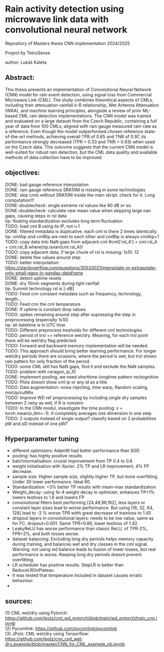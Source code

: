 # Rain activity detection using microwave link data with convolutional neural network

Repository of Masters thesis CNN implementation 2024/2025  

Project by TelcoSense

author: Lukáš Kaleta  

## Abstract: 

This thesis presents an implementation of Convolutional Neural Network (CNN) model
for rain event detection, using signal loss from Commercial Microwave Link (CML).
The study combines theoretical aspects of CMLs, including their attenuation-rainfall
𝑘-R relationship, Wet Antenna Attenuation (WAA), and machine learning principles,
alongside a review of prior ML-based CML rain detection implementations.
The CNN model was trained and evaluated on a large dataset from the Czech Republic,
containing a full year of data from 100 CMLs, aligned with rain gauge measured rain-rate
as a reference. Even though the model outperformed chosen reference state-of-the-art
methods, achieving overall TPR of 0.65 and TNR of 0.97, its performance strongly
decreased (TPR = 0.33 and TNR = 0.93) when used on the Czech data. This outcome
suggests that the current CNN model is well-suited for robust rain detection, but the
CML data quality and available methods of data collection have to be improved.


## objectives:

DONE: bad gauge reference interpolation  
DONE: rain gauge reference SRA10M is missing in some technologies  
DONE: skip cmls without SRA10M inside the main skript: check for it. Long computation!!!  
DONE-doublecheck: single extreme rsl values like 90 dB or so.  
DONE-doublecheck: calculate new mean value when skipping large nan gaps, causing steps in rsl data  
tip: floating standardization excludes long term fluctuation  
TODO: load cml B using its IP, not i+1  
DONE: filtered metadata is duplicative. each cml is there 2 times identically  
tip: cmlAip and cmlBip are next to each other and cmlBip is always cmlAip+1  
TODO: copy data into NaN gaps from adjacent cml #cml['rsl_A'] = cml.rsl_A + cml.rsl_B.where(np.isnan(cml.rsl_A))  
TODO: copy adjacent data, if large chunk of rsl is missing: 1s10: 12  
DONE: delete few values around step  
TODO: better interpolation: https://stackoverflow.com/questions/30533021/interpolate-or-extrapolate-only-small-gaps-in-pandas-dataframe  
DONE: detect uptime resets  
DONE: dry 10min segments during light rainfall  
tip: Summit technology rsl is [-dB]  
TODO: Feed cnn constant metadata such as frequency, technology, length...  
TODO: Feed cnn the cml temperature  
DONE: If uptime is constant drop values  
TODO: spikes remaining around step after supressing the step in preprocessing (especially 1s10)  
tip: all datetime is in UTC time  
TODO: Different preprocess tresholds for different cml technologies  
TODO: period of trsl == reference wet/dry. Meaning, for each trsl point there will be wet/dry flag predicted.  
TODO: Forward and backward memory implementation will be needed.  
TODO: This approach should bring better learning performance. For longer wet/dry periods there are ocasions, where the period is wet, but trsl shows rain pattern for only fraction of the period.  
TODO: some CML still has NaN gaps, find it and exclude the NaN samples.  
TODO: problem with ceragon_ip_10  
DONE: implement pooling, we need shorttime-longtime pattern reckognition  
TODO: Plots doesnt show cml ip or any id as a title  
TODO: Data augmentation: noise injecting, time warp, Random scaling, mixUp/cutMix  
TODO: Improve WD ref preprocessing by including single dry samples between 2 rainy as wet, if R is nonzero  
TODO: In the CNN modul, investigate the time pooling: x = torch.mean(x,dim=-1). It completely averages one dimension in one step.  
TODO: 2 outputs instead of single output? classify based on 2 probabilities pW and pD instead of one pW?  


## Hyperparameter tuning  
- different optimizers: AdamW had better performance than SGD  
- pooling: has highly positive results  
- batchnormalisation: crusial improvement from TP 0.4 to 0.8  
- weight initialisation with Xavier: 2% TP and LR improvement, 4% FP decrease.  
- sample size: Higher sample size, slightly higher TP, but more overfitting. Under 30 lower performance. Ideal 60.  
- Standardization: +3% better TP results with mean-max standardization  
- Weight_decay: using 1e-4 weight decay in optimizer, enhances TP+1% lowers testloss to 1.6 and lowers FP  
- convolutional filters best performing [24,48,96,192], less layers or constant layer sizes lead to worse performance. But using [16, 32, 64, 128] lead to -2 % worse TPR witth great decrease of trainloss to 1.45   
- dropout layers in convolutional layers: needs to be low value, same as for FC: dropout=0.001. Same TPR=0.86, lower testloss of 1.42.  
- LeakyReLU has worse performance than classic ReLU, of TPR-2%, FPR+2%, and both losses worse.  
- dataset balancing: Excluding long dry periods helps memory capacity during training, and balances wet and dry classes in the cml signal. Warning: not using wd balance leads to ilusion of lower losses, but real performance is worse. Keeping long dry periods doesnt prevent overfitting.  
- LR scheduler has positive results. StepLR is better than ReduceLROnPlateau  
- It was tested that temperature included in dataset causes erratic behaviour.  
- 
 

## sources:  
(1) CML wet/dry using Pytorch: https://github.com/jpolz/cml_wd_pytorch/blob/main/wd_pytorch/train_cnn.ipynb  
(2) Pycomlink: https://github.com/pycomlink/pycomlink  
(3) JPolz: CML wet/dry using Tensorflow: https://github.com/jpolz/cnn_cml_wet-dry_example/blob/master/CNN_for_CML_example_nb.ipynb  
